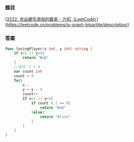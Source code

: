 ### 题目

[[3222. 求出硬币游戏的赢家 - 力扣（LeetCode）](https://leetcode.cn/problems/find-the-winning-player-in-coin-game/description/)](https://leetcode.cn/problems/is-graph-bipartite/description/)

### 答案

```go
func losingPlayer(x int, y int) string {
	if x<1 || y<4{
		return "Bob"
	}
	//组合：1 + 4
	var count int
	count = 0
	for{
		x--
		y = y - 4
		count++
		if x<1 || y<4{
			if count % 2 == 0{
				return "Bob"
			}else{
				return "Alice"
			}
		}
	}
}
```

